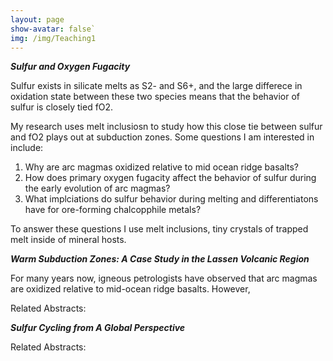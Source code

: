 ```yaml
---
layout: page
show-avatar: false`
img: /img/Teaching1
---
```


**_Sulfur and Oxygen Fugacity_**

Sulfur exists in silicate melts as S2- and S6+, and the large differece in oxidation state between these two species means that the behavior of sulfur is closely tied fO2. 

My research uses melt inclusiosn to study how this close tie between sulfur and fO2 plays out at subduction zones. Some questions I am interested in include:

1. Why are arc magmas oxidized relative to mid ocean ridge basalts? 
2. How does primary oxygen fugacity affect the behavior of sulfur during the early evolution of arc magmas?
3. What implciations do sulfur behavior during melting and differentiatons have for ore-forming chalcopphile metals?

To answer these questions I use melt inclusions, tiny crystals of trapped melt inside of mineral hosts. 

**_Warm Subduction Zones: A Case Study in the Lassen Volcanic Region_**

For many years now, igneous petrologists have observed that arc magmas are oxidized relative to mid-ocean ridge basalts. However, 

Related Abstracts:  

**_Sulfur Cycling from A Global Perspective_**

Related Abstracts:
